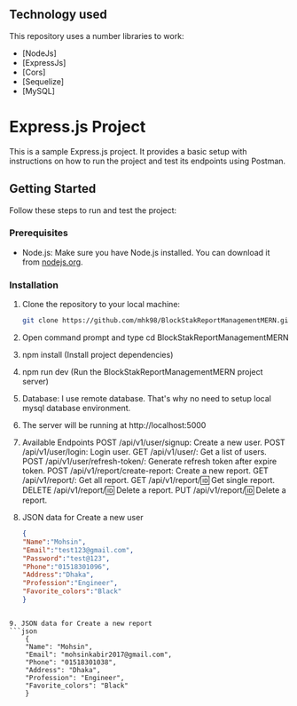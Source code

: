 ## Technology used

This repository uses a number libraries to work:

- [NodeJs]
- [ExpressJs]
- [Cors]
- [Sequelize]
- [MySQL]

# Express.js Project

This is a sample Express.js project. It provides a basic setup with instructions on how to run the project and test its endpoints using Postman.

## Getting Started

Follow these steps to run and test the project:

### Prerequisites

- Node.js: Make sure you have Node.js installed. You can download it from [nodejs.org](https://nodejs.org/).

### Installation

1. Clone the repository to your local machine:

   ```bash
   git clone https://github.com/mhk98/BlockStakReportManagementMERN.git

   ```

2. Open command prompt and type cd BlockStakReportManagementMERN
3. npm install (Install project dependencies)
4. npm run dev (Run the BlockStakReportManagementMERN project server)
5. Database: I use remote database. That's why no need to setup local mysql database environment.
6. The server will be running at http://localhost:5000
7. Available Endpoints
   POST /api/v1/user/signup: Create a new user.
   POST /api/v1/user/login: Login user.
   GET /api/v1/user/: Get a list of users.
   POST /api/v1/user/refresh-token/: Generate refresh token after expire token.
   POST /api/v1/report/create-report: Create a new report.
   GET /api/v1/report/: Get all report.
   GET /api/v1/report/:id: Get single report.
   DELETE /api/v1/report/:id: Delete a report.
   PUT /api/v1/report/:id: Delete a report.

8. JSON data for Create a new user
   ```json
   {
   "Name":"Mohsin",
   "Email":"test123@gmail.com",
   "Password":"test@123",
   "Phone":"01518301096",
   "Address":"Dhaka",
   "Profession":"Engineer",
   "Favorite_colors":"Black"
   }
````

9. JSON data for Create a new report
```json
    {
    "Name": "Mohsin",
    "Email": "mohsinkabir2017@gmail.com",
    "Phone": "01518301038",
    "Address": "Dhaka",
    "Profession": "Engineer",
    "Favorite_colors": "Black"
    }
````
